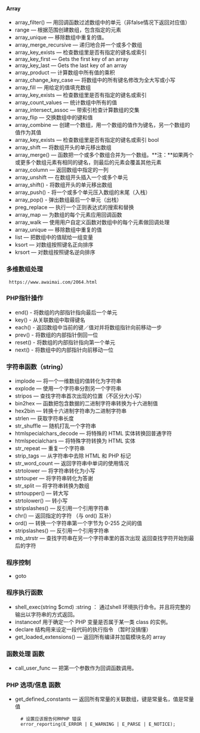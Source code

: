 #### Array ####
- array_filter()  — 用回调函数过滤数组中的单元（非false情况下返回对应值）
- range — 根据范围创建数组，包含指定的元素
- array_unique — 移除数组中重复的值。
- array_merge_recursive — 递归地合并一个或多个数组
- array_key_exists — 检查数组里是否有指定的键名或索引
- array_key_first — Gets the first key of an array
- array_key_last — Gets the last key of an array
- array_product — 计算数组中所有值的乘积
- array_change_key_case — 将数组中的所有键名修改为全大写或小写
- array_fill — 用给定的值填充数组
- array_key_exists — 检查数组里是否有指定的键名或索引
- array_count_values — 统计数组中所有的值
- array_intersect_assoc — 带索引检查计算数组的交集
- array_flip — 交换数组中的键和值
- array_combine — 创建一个数组，用一个数组的值作为键名，另一个数组的值作为其值
- array_key_exists — 检查数组里是否有指定的键名或索引 bool
- array_shift — 将数组开头的单元移出数组
- array_merge() — 函数把一个或多个数组合并为一个数组。**注：**如果两个或更多个数组元素有相同的键名，则最后的元素会覆盖其他元素
- array_column — 返回数组中指定的一列
- array_unshift — 在数组开头插入一个或多个单元
- array_shift() - 将数组开头的单元移出数组
- array_push() - 将一个或多个单元压入数组的末尾（入栈）
- array_pop() - 弹出数组最后一个单元（出栈）
- preg_replace — 执行一个正则表达式的搜索和替换
- array_map — 为数组的每个元素应用回调函数
- array_walk — 使用用户自定义函数对数组中的每个元素做回调处理
- array_unique — 移除数组中重复的值
- list — 把数组中的值赋给一组变量
- ksort — 对数组按照键名正向排序
- krsort — 对数组按照键名逆向排序

### 多维数组处理  ###

     https://www.awaimai.com/2064.html 

### PHP指针操作 ###
- end() - 将数组的内部指针指向最后一个单元
- key() - 从关联数组中取得键名
- each() - 返回数组中当前的键／值对并将数组指针向前移动一步
- prev() - 将数组的内部指针倒回一位
- reset() - 将数组的内部指针指向第一个单元
- next() - 将数组中的内部指针向前移动一位

### 字符串函数（string） ###

- implode — 将一个一维数组的值转化为字符串
- explode — 使用一个字符串分割另一个字符串
- stripos — 查找字符串首次出现的位置（不区分大小写）
- bin2hex — 函数把包含数据的二进制字符串转换为十六进制值
- hex2bin — 转换十六进制字符串为二进制字符串
- strlen — 获取字符串长度
- str_shuffle — 随机打乱一个字符串
- htmlspecialchars_decode — 将特殊的 HTML 实体转换回普通字符
- htmlspecialchars — 将特殊字符转换为 HTML 实体
- str_repeat — 重复一个字符串
- strip_tags — 从字符串中去除 HTML 和 PHP 标记
- str_word_count — 返回字符串中单词的使用情况
- strtolower — 将字符串转化为小写
- strtouper — 将字符串转化为答谢
- str_split — 将字符串转换为数组
- strtoupper()	— 转大写
- strtolower() — 转小写
- stripslashes() — 反引用一个引用字符串
- chr() — 返回指定的字符 （与 ord() 互补）
- ord() — 转换一个字符串第一个字节为 0-255 之间的值
- stripslashes() — 反引用一个引用字符串
- mb_strstr — 查找字符串在另一个字符串里的首次出现 返回查找字符开始到最后的字符


### 程序控制 ###

- goto

### 程序执行函数 ###

- shell_exec(string $cmd) :string ： 通过shell 环境执行命令。并且将完整的输出以字符串的方式返回。
- instanceof 用于确定一个 PHP 变量是否属于某一类 class 的实例。
- declare 结构用来设定一段代码的执行指令 （暂时没搞懂）
- get_loaded_extensions() — 返回所有编译并加载模块名的 array


### 函数处理 函数 ###

- call_user_func — 把第一个参数作为回调函数调用。

### PHP 选项/信息 函数 ###

- get_defined_constants — 返回所有常量的关联数组，键是常量名，值是常量值


		# 设置应该报告何种PHP 错误
		error_reporting(E_ERROR | E_WARNING | E_PARSE | E_NOTICE);